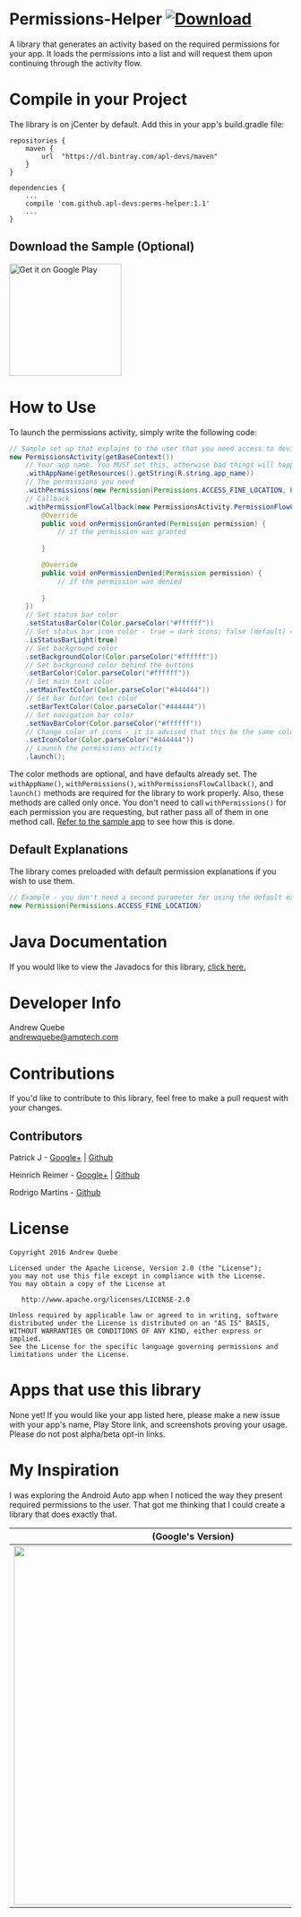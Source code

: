 # Permissions-Helper [ ![Download](https://api.bintray.com/packages/apl-devs/maven/Permissions-Helper/images/download.svg) ](https://bintray.com/apl-devs/maven/Permissions-Helper/_latestVersion)
A library that generates an activity based on the required permissions for your app. It loads the permissions into a list and will request them upon continuing through the activity flow.

# Compile in your Project
The library is on jCenter by default. Add this in your app's build.gradle file:

```
repositories {
    maven {
        url  "https://dl.bintray.com/apl-devs/maven"
    }
}

dependencies {
    ...
    compile 'com.github.apl-devs:perms-helper:1.1'
    ...
}
```

## Download the Sample (Optional)

<a href='https://play.google.com/store/apps/details?id=com.amqtech.permissions.sample&utm_source=global_co&utm_medium=prtnr&utm_content=Mar2515&utm_campaign=PartBadge&pcampaignid=MKT-Other-global-all-co-prtnr-py-PartBadge-Mar2515-1'><img width="200" alt='Get it on Google Play' src='https://play.google.com/intl/en_us/badges/images/generic/en_badge_web_generic.png'/></a>

# How to Use
To launch the permissions activity, simply write the following code:

``` java
// Sample set up that explains to the user that you need access to device location.
new PermissionsActivity(getBaseContext())
	// Your app name. You MUST set this, otherwise bad things will happen!
    .withAppName(getResources().getString(R.string.app_name))
    // The permissions you need
    .withPermissions(new Permission(Permissions.ACCESS_FINE_LOCATION, Permissions.ACCESS_FINE_LOCATION))
    // Callback
    .withPermissionFlowCallback(new PermissionsActivity.PermissionFlowCallback() {
        @Override
        public void onPermissionGranted(Permission permission) {
    		// if the permission was granted
            
        }

        @Override
        public void onPermissionDenied(Permission permission) {
            // if the permission was denied
            
        }
    })
    // Set status bar color
    .setStatusBarColor(Color.parseColor("#ffffff"))
    // Set status bar icon color - true = dark icons; false (default) = light icons
    .isStatusBarLight(true)
    // Set background color
    .setBackgroundColor(Color.parseColor("#ffffff"))
    // Set background color behind the buttons
    .setBarColor(Color.parseColor("#ffffff"))
    // Set main text color 
    .setMainTextColor(Color.parseColor("#444444"))
    // Set bar button text color
    .setBarTextColor(Color.parseColor("#444444"))
    // Set navigation bar color
    .setNavBarColor(Color.parseColor("#ffffff"))
    // Change color of icons - it is advised that this be the same color as your text
    .setIconColor(Color.parseColor("#444444"))
    // Launch the permissions activity
    .launch();
```

The color methods are optional, and have defaults already set. The `withAppName()`, `withPermissions()`, `withPermissionsFlowCallback()`, and `launch()` methods are required for the library to work properly. Also, these methods are called only once. You don't need to call `withPermissions()` for each permission you are requesting, but rather pass all of them in one method call. [Refer to the sample app](https://github.com/Andrew-Quebe/Permissions-Helper/blob/master/sample/src/main/java/com/amqtech/permissions/sample/MainActivity.java#L76) to see how this is done.

## Default Explanations
The library comes preloaded with default permission explanations if you wish to use them.

``` java
// Example - you don't need a second parameter for using the default explanations.
new Permission(Permissions.ACCESS_FINE_LOCATION)
```

# Java Documentation
If you would like to view the Javadocs for this library, [click here.](https://cdn.rawgit.com/Andrew-Quebe/Permissions-Helper/master/javadoc/index.html)

# Developer Info
Andrew Quebe<br>
[andrewquebe@amqtech.com](mailto:andrewquebe@amqtech.com)

# Contributions
If you'd like to contribute to this library, feel free to make a pull request with your changes. 

## Contributors
Patrick J - [Google+](https://plus.google.com/+PatrickJung42/about) | [Github](https://github.com/pddstudio)

Heinrich Reimer - [Google+](https://plus.google.com/+HeinrichReimer) | [Github](https://github.com/HeinrichReimer)

Rodrigo Martins - [Github](https://github.com/policante)

# License

```
Copyright 2016 Andrew Quebe

Licensed under the Apache License, Version 2.0 (the "License");
you may not use this file except in compliance with the License.
You may obtain a copy of the License at

   http://www.apache.org/licenses/LICENSE-2.0

Unless required by applicable law or agreed to in writing, software
distributed under the License is distributed on an "AS IS" BASIS,
WITHOUT WARRANTIES OR CONDITIONS OF ANY KIND, either express or implied.
See the License for the specific language governing permissions and
limitations under the License.
```

# Apps that use this library
None yet! If you would like your app listed here, please make a new issue with your app's name, Play Store link, and screenshots proving your usage. Please do not post alpha/beta opt-in links.

# My Inspiration

I was exploring the Android Auto app when I noticed the way they present required permissions to the user. That got me thinking that I could create a library that does exactly that. 

| (Google's Version) | (My Version) |
|:------------------:|:----------:|
|<img width="640" src="https://github.com/Andrew-Quebe/Permissions-Helper/blob/master/artwork/google.png"/>|<img width="640" src="https://github.com/Andrew-Quebe/Permissions-Helper/blob/master/artwork/mine.png"/>|
